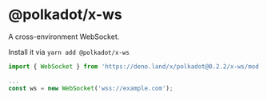 # @polkadot/x-ws

A cross-environment WebSocket.

Install it via `yarn add @polkadot/x-ws`

```js
import { WebSocket } from 'https://deno.land/x/polkadot@0.2.2/x-ws/mod.ts';

...
const ws = new WebSocket('wss://example.com');
```
